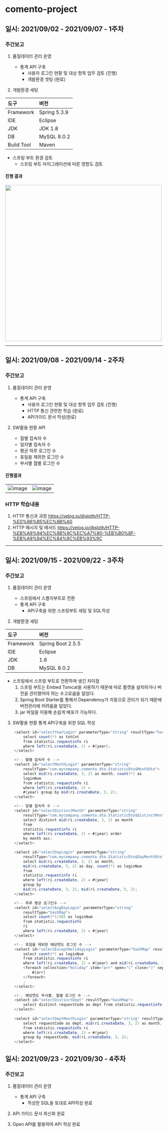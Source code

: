 
# comento-project
## 일시: 2021/09/02 - 2021/09/07 - 1주차

### 주간보고

1. 품질데이터 관리 운영
    + 통계 API 구축
      + 사용자 로그인 현황 및 대상 항목 업무 검토 (진행)
      + 개발환경 셋팅 (완료)

2. 개발환경 세팅

| 도구 | 버전 |
|:--------|:-------|
| Framework | Spring 5.3.9 |
| IDE | Eclipse |
| JDK | JDK 1.8 |
| DB | MySQL 8.0.2 |
| Build Tool | Maven |

+ 스프링 부트 환경 검토
  + 스프링 부트 마이그레이션에 따른 영항도 검토

#### 진행 결과
<image src="https://user-images.githubusercontent.com/56327398/133193078-84ea9d70-8c28-4afb-bee8-d809a35d5a85.png"  width="500px"/>

---
## 일시: 2021/09/08 - 2021/09/14 - 2주차

### 주간보고

1. 품질데이터 관리 운영
    + 통계 API 구축
        + 사용자 로그인 현황 및 대상 항목 업무 검토 (진행)
        + HTTP 통신 관련한 학습 (완료)
        + API가이드 문서 작성(완료)

2. SW활용 현황 API
    + 월별 접속자 수
    + 일자별 접속자 수
    + 평균 하루 로그인 수
    + 휴일을 제외한 로그인 수
    + 부서별 월별 로그인 수



#### 진행결과

|||
|---|----|
|![image](https://user-images.githubusercontent.com/56327398/133193526-b8b70c3f-2351-43ba-b7e4-ff6bd2984ae0.png)|![image](https://user-images.githubusercontent.com/56327398/133193575-70990a6e-b871-402b-8c07-cb3d1d25471f.png) |

### HTTP 학습내용
1) HTTP 통신과 과정
https://velog.io/@sloth/HTTP-%ED%86%B5%EC%8B%A0 
2) HTTP 메시지 및 메서드
https://velog.io/@sloth/HTTP-%EB%A9%94%EC%8B%9C%EC%A7%80-%EB%B0%8F-%EB%A9%94%EC%84%9C%EB%93%9C
---
## 일시: 2021/09/15 - 2021/09/22 - 3주차

### 주간보고

1. 품질데이터 관리 운영
	+  스프링에서 스플이부트로 전환
    + 통계 API 구축
        + API구축을 위한 스프링부트 세팅 및 SQL작성

2. 개발환경 세팅

| 도구 | 버전 |
|:------|:--------|
| Framework | Spring Boot 2.5.5 |
| IDE | Eclipse |
| JDK | 1.8 |
| DB | MySQL 8.0.2 |

* 스프링에서 스프링 부트로 전환하며 생긴 차이점
	1. 스프링 부트는 Embed Tomcat을 사용하기 때문에 따로 톰캣을 설치하거나 버전을 관리했어야 하는 수고로움을 덜었다.
	2. Spring Boot Starter를 통해서 Dependency가 자동으로 관리가 되기 때문에 버전관리에 어려움을 덜었다.
	3. jar 파일을 이용해 손쉽게 배포가 가능하다.

3. SW활용 현황 통계 API구축을 위한 SQL 작성
```java
	<select id="selectYearLogin" parameterType="string" resultType="hashMap">
		select count(*) as totCnt
		from statistic.requestinfo ri
		where left(ri.createDate, 2) = #{year};
	</select>

	<!-- 월별 접속자 수 -->
	<select id="selectMonthLogin" parameterType="string"
		resultType="com.mycompany.comento.dto.StatisticDto$MonthDto">
		select mid(ri.createDate, 3, 2) as month, count(*) as
		loginNum
		from statistic.requestinfo ri
		where left(ri.createDate, 2) =
		#{year} group by mid(ri.createDate, 3, 2);
	</select>

	<!-- 일별 접속자 수 -->
	<select id="selectDistinctMonth" parameterType="string"
		resultType="com.mycompany.comento.dto.StatisticDto$DistinctMonthDto">
		select distinct mid(ri.createDate, 3, 2) as month
		from
		statistic.requestinfo ri
		where left(ri.createDate, 2) = #{year} order
		by month asc;
	</select>

	<select id="selectDayLogin" parameterType="string"
		resultType="com.mycompany.comento.dto.StatisticDto$DayMonthDto">
		select mid(ri.createDate, 3, 2) as month,
		mid(ri.createDate, 5, 2) as day, count(*) as loginNum
		from
		statistic.requestinfo ri
		where left(ri.createDate, 2) = #{year}
		group by
		mid(ri.createDate, 3, 2), mid(ri.createDate, 5, 2);
	</select>

	<!-- 하루 평균 로그인수 -->
	<select id="selectAvgDayLogin" parameterType="string"
		resultType="hashMap">
		select count(*)/365 as loginNum
		from statistic.requestinfo
		ri
		where left(ri.createDate, 2) = #{year}
	</select>

	<!-- 휴일을 제외한 해당연도 로그인 수 -->
	<select id="selectExceptHolidayLogin" parameterType="hashMap" resultType="hashMap">
		select count(*) as loginNum
		from statistic.requestinfo ri
		where left(ri.createDate, 2) = #{year} and mid(ri.createDate, 3, 4) NOT IN
		<foreach collection="holiday" item="arr" open="(" close=")" separator=",">
			#{arr}
		</foreach> 
		;
	</select>

	<!-- 해당연도 부서별, 월별 로그인 수 -->
	<select id="selectDistinctDept" resultType="hashMap">
		select distinct requestCode as dept from statistic.requestinfo ri;
	</select>
	
	<select id="selectDeptMonthLogin" parameterType="string" resultType="com.mycompany.comento.dto.StatisticDto$DeptMonthDto">
		select requestCode as dept, mid(ri.createDate, 3, 2) as month, count(*) as loginNum 
		from statistic.requestinfo ri
		where left(ri.createDate, 2) = #{year}
		group by requestCode, mid(ri.createDate, 3, 2);
	</select>
```

## 일시: 2021/09/23 - 2021/09/30 - 4주차

### 주간보고

1. 품질데이터 관리 운영
    + 통계 API 구축
        + 작성한 SQL을 토대로 API작성 완료

2. API 가이드 문서 최신화 완료
3. Open API를 활용하여 API 작성 완료
